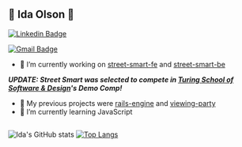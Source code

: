 ## 🚀  Ida Olson  🚀
[![Linkedin Badge](https://img.shields.io/badge/-idaolson-blue?style=flat-square&logo=Linkedin&logoColor=white&link=https://www.linkedin.com/in/idaolson/)](https://www.linkedin.com/in/idaolson/)

[![Gmail Badge](https://img.shields.io/badge/-idaolson@gmail.com-c14438?style=flat-square&logo=Gmail&logoColor=white&link=mailto:idaolson@gmail.com)](mailto:idaolson@gmail.com)

- 🔭  I’m currently working on [street-smart-fe](https://github.com/WMudgeEllis/street_smart_fe) and [street-smart-be](https://github.com/WMudgeEllis/street_smart_be)

***UPDATE: Street Smart was selected to compete in [Turing School of Software & Design](https://www.linkedin.com/school/turingschool/mycompany/)'s Demo Comp!***
- 💫  My previous projects were [rails-engine](https://github.com/idaolson/rails-engine) and [viewing-party](https://github.com/idaolson/viewing_party)
- 🌱 I’m currently learning JavaScript



<!--
**idaolson/idaolson** is a ✨ _special_ ✨ repository because its `README.md` (this file) appears on your GitHub profile.

Here are some ideas to get you started:

- 
- 👯 I’m looking to collaborate on ...
- 🤔 I’m looking for help with ...
- 💬 Ask me about ...
- 📫 How to reach me: ...
- 😄 Pronouns: ...
- ⚡ Fun fact: ...
-->
##
![Ida's GitHub stats](https://github-readme-stats.vercel.app/api?username=idaolson&show_icons=true&theme=nightowl)
[![Top Langs](https://github-readme-stats.vercel.app/api/top-langs/?username=idaolson&layout=compact&theme=nightowl)](https://github.com/idaolson/github-readme-stats)
